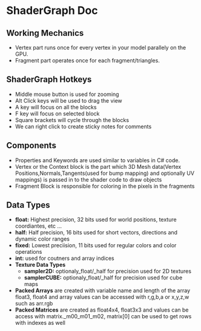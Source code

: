 # ShaderGraph Doc

## Working Mechanics
- Vertex part runs once for every vertex in your model parallely on the GPU.
- Fragment part operates once for each fragment/triangles.

## ShaderGraph Hotkeys
- Middle mouse button is used for zooming
- Alt Click keys will be used to drag the view
- A key will focus on all the blocks
- F key will focus on selected block
- Square brackets will cycle through the blocks
- We can right click to create sticky notes for comments

## Components
- Properties and Keywords are used similar to variables in C# code.
- Vertex or the Context block is the part which 3D Mesh data(Vertex Positions,Normals,Tangents(used for bump mapping) and optionally UV mappings) is passed in to the shader code to draw objects
- Fragment Block is responsible for coloring in the pixels in the fragments

## Data Types
- <b>float:</b> Highest precision, 32 bits used for world positions, texture coordiantes, etc ...
- <b>half:</b> Half precision, 16 bits used for short vectors, directions and dynamic color ranges
- <b>fixed:</b> Lowest preciision, 11 bits used for regular colors and color operations
- <b>int:</b> used for coutners and array indices
- <b> Texture Data Types</b>
  - <b>sampler2D:</b> optionaly_float/_half for precision used for 2D textures
  - <b>samplerCUBE:</b> optionaly_float/_half for precision used for cube maps
- <b>Packed Arrays</b> are created with variable name and length of the array float3, float4 and array values can be accessed with r,g,b,a or x,y,z,w such as arr.rgb
- <b> Packed Matrices</b> are created as float4x4, float3x3 and values can be access with matrix._m00_m01_m02, matrix[0] can be used to get rows with indexes as well
